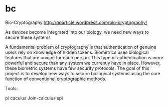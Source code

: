 bc
==

Bio-Cryptography
http://qparticle.wordpress.com/bio-cryptography/

As devices become integrated into our biology, we need new ways to secure these systems

A fundamental problem of cryptography is that authentication of genuine users rely on knowledge of hidden tokens. Biometrics uses biological features that are unique for each person. This type of authentication is more powerful and secure than any system we currently have in place. However, these biometric systems have few security protocols. The goal of this project is to develop new ways to secure biological systems using the core function of conventional cryptographic methods.

Tools:

pi caculus
  Join-calculus
  spi
